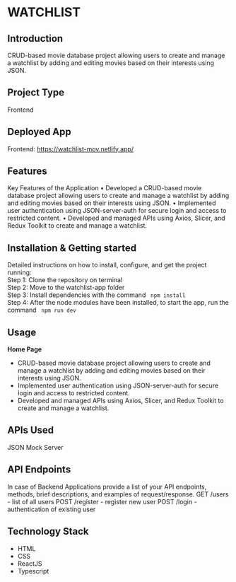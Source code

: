 # WATCHLIST

## Introduction
CRUD-based movie database project allowing users to create and manage a watchlist by adding and editing movies based on their interests using JSON.

## Project Type
Frontend 

## Deployed App
Frontend: https://watchlist-mov.netlify.app/ </br>

## Features
Key Features of the Application
• Developed a CRUD-based movie database project allowing users to create and manage a watchlist by adding and editing movies based on
their interests using JSON.
• Implemented user authentication using JSON-server-auth for secure login and access to restricted content.
• Developed and managed APIs using Axios, Slicer, and Redux Toolkit to create and manage a watchlist.

## Installation & Getting started
Detailed instructions on how to install, configure, and get the project running: </br>
Step 1: Clone the repository on terminal </br>
Step 2: Move to the watchlist-app folder </br>
Step 3: Install dependencies with the command ``` npm install``` </br>
Step 4: After the node modules have been installed, to start the app, run the command ``` npm run dev``` </br>

## Usage
<strong> Home Page </strong>
<ul>
   <li>CRUD-based movie database project allowing users to create and manage a watchlist by adding and editing movies based on
their interests using JSON. </li>
   <li>Implemented user authentication using JSON-server-auth for secure login and access to restricted content. </li>
   <li>Developed and managed APIs using Axios, Slicer, and Redux Toolkit to create and manage a watchlist. </li>
</ul>


## APIs Used
JSON Mock Server

## API Endpoints
In case of Backend Applications provide a list of your API endpoints, methods, brief descriptions, and examples of request/response.
GET /users - list of all users
POST /register - register new user
POST /login - authentication of existing user

## Technology Stack
- HTML
- CSS
- ReactJS
- Typescript
